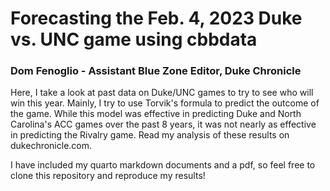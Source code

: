 # Forecasting the Feb. 4, 2023 Duke vs. UNC game using cbbdata
### Dom Fenoglio - Assistant Blue Zone Editor, Duke Chronicle
Here, I take a look at past data on Duke/UNC games to try to see who will win this year. Mainly, I try to use Torvik's formula to predict the outcome of the game. While this model was effective in predicting Duke and North Carolina's ACC games over the past 8 years, it was not nearly as effective in predicting the Rivalry game. Read my analysis of these results on dukechronicle.com. 

I have included my quarto markdown documents and a pdf, so feel free to clone this repository and reproduce my results!
